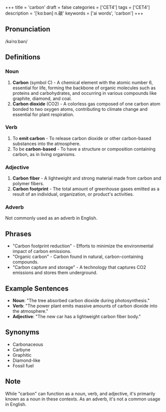 +++
title = 'carbon'
draft = false
categories = ['CET4']
tags = ['CET4']
description = '[ˈkɑːbən] n.碳'
keywords = ['ai words', 'carbon']
+++

## Pronunciation
/kəˈrɑːbən/

## Definitions
### Noun
1. **Carbon** (symbol C) - A chemical element with the atomic number 6, essential for life, forming the backbone of organic molecules such as proteins and carbohydrates, and occurring in various compounds like graphite, diamond, and coal.
2. **Carbon dioxide** (CO2) - A colorless gas composed of one carbon atom bonded to two oxygen atoms, contributing to climate change and essential for plant respiration.

### Verb
1. To **emit carbon** - To release carbon dioxide or other carbon-based substances into the atmosphere.
2. To be **carbon-based** - To have a structure or composition containing carbon, as in living organisms.

### Adjective
1. **Carbon fiber** - A lightweight and strong material made from carbon and polymer fibers.
2. **Carbon footprint** - The total amount of greenhouse gases emitted as a result of an individual, organization, or product's activities.

### Adverb
Not commonly used as an adverb in English.

## Phrases
- "Carbon footprint reduction" - Efforts to minimize the environmental impact of carbon emissions.
- "Organic carbon" - Carbon found in natural, carbon-containing compounds.
- "Carbon capture and storage" - A technology that captures CO2 emissions and stores them underground.

## Example Sentences
- **Noun**: "The tree absorbed carbon dioxide during photosynthesis."
- **Verb**: "The power plant emits massive amounts of carbon dioxide into the atmosphere."
- **Adjective**: "The new car has a lightweight carbon fiber body."

## Synonyms
- Carbonaceous
- Carbyne
- Graphitic
- Diamond-like
- Fossil fuel

## Note
While "carbon" can function as a noun, verb, and adjective, it's primarily known as a noun in these contexts. As an adverb, it's not a common usage in English.
